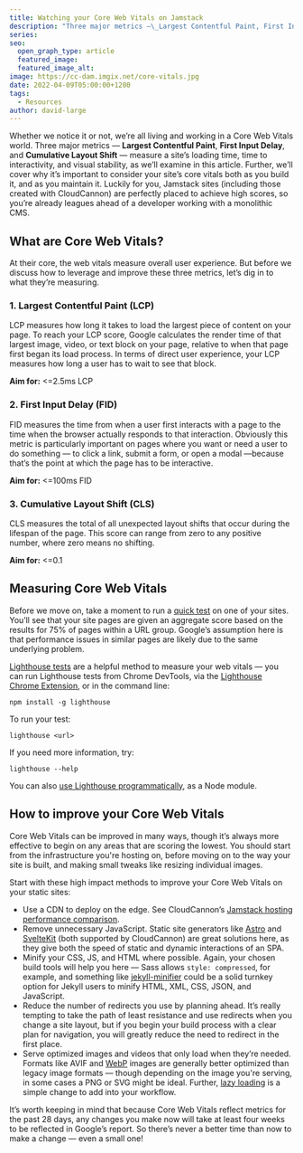 ```yaml
---
title: Watching your Core Web Vitals on Jamstack
description: "Three major metrics —\_Largest Contentful Paint, First Input Delay, and Cumulative Layout Shift —\_measure a site’s loading time, time to interactivity, and visual stability. Luckily for you, Jamstack sites (including those created with CloudCannon) are perfectly placed to achieve high scores."
series:
seo:
  open_graph_type: article
  featured_image:
  featured_image_alt:
image: https://cc-dam.imgix.net/core-vitals.jpg
date: 2022-04-09T05:00:00+1200
tags:
  - Resources
author: david-large
---
```

Whether we notice it or not, we’re all living and working in a Core Web Vitals world. Three major metrics — **Largest Contentful Paint**, **First Input Delay**, and **Cumulative Layout Shift** — measure a site’s loading time, time to interactivity, and visual stability, as we’ll examine in this article. Further, we’ll cover why it’s important to consider your site’s core vitals both as you build it, and as you maintain it. Luckily for you, Jamstack sites (including those created with CloudCannon) are perfectly placed to achieve high scores, so you’re already leagues ahead of a developer working with a monolithic CMS.

## What are Core Web Vitals?

At their core, the web vitals measure overall user experience. But before we discuss how to leverage and improve these three metrics, let’s dig in to what they’re measuring.

### 1\. Largest Contentful Paint (LCP)

LCP measures how long it takes to load the largest piece of content on your page. To reach your LCP score, Google calculates the render time of that largest image, video, or text block on your page, relative to when that page first began its load process. In terms of direct user experience, your LCP measures how long a user has to wait to see that block.

**Aim for:** &lt;=2.5ms LCP

### 2\. First Input Delay (FID)

FID measures the time from when a user first interacts with a page to the time when the browser actually responds to that interaction. Obviously this metric is particularly important on pages where you want or need a user to do something — to click a link, submit a form, or open a modal —because that’s the point at which the page has to be interactive.

**Aim for:** &lt;=100ms FID

### 3\. Cumulative Layout Shift (CLS)

CLS measures the total of all unexpected layout shifts that occur during the lifespan of the page. This score can range from zero to any positive number, where zero means no shifting.

**Aim for:** &lt;=0.1

## Measuring Core Web Vitals

Before we move on, take a moment to run a [quick test](https://pagespeed.web.dev/) on one of your sites. You’ll see that your site pages are given an aggregate score based on the results for 75% of pages within a URL group. Google’s assumption here is that performance issues in similar pages are likely due to the same underlying problem.

[Lighthouse tests](https://developers.google.com/web/tools/lighthouse) are a helpful method to measure your web vitals — you can run Lighthouse tests from Chrome DevTools, via the [Lighthouse Chrome Extension](https://chrome.google.com/webstore/detail/lighthouse/blipmdconlkpinefehnmjammfjpmpbjk), or in the command line:

```
npm install -g lighthouse
```

To run your test:

```
lighthouse <url>
```

If you need more information, try:

```
lighthouse --help
```

You can also [use Lighthouse programmatically](https://github.com/GoogleChrome/lighthouse/blob/master/docs/readme.md#using-programmatically), as a Node module.

## How to improve your Core Web Vitals

Core Web Vitals can be improved in many ways, though it’s always more effective to begin on any areas that are scoring the lowest. You should start from the infrastructure you're hosting on, before moving on to the way your site is built, and making small tweaks like resizing individual images.

Start with these high impact methods to improve your Core Web Vitals on your static sites:

* Use a CDN to deploy on the edge. See CloudCannon’s [Jamstack hosting performance comparison](https://cloudcannon.com/community/jamstack-hosting-comparison/). 
* Remove unnecessary JavaScript. Static site generators like [Astro](https://astro.build/) and [SvelteKit](https://kit.svelte.dev/) (both supported by CloudCannon) are great solutions here, as they give both the speed of static and dynamic interactions of an SPA.
* Minify your CSS, JS, and HTML where possible. Again, your chosen build tools will help you here — Sass allows `style: compressed`, for example, and something like [jekyll-minifier](https://github.com/digitalsparky/jekyll-minifier) could be a solid turnkey option for Jekyll users to minify HTML, XML, CSS, JSON, and JavaScript.
* Reduce the number of redirects you use by planning ahead. It’s really tempting to take the path of least resistance and use redirects when you change a site layout, but if you begin your build process with a clear plan for navigation, you will greatly reduce the need to redirect in the first place.
* Serve optimized images and videos that only load when they’re needed. Formats like AVIF and [WebP](https://developers.google.com/speed/webp/faq) images are generally better optimized than legacy image formats — though depending on the image you're serving, in some cases a PNG or SVG might be ideal. Further, [lazy loading](https://developers.google.com/web/fundamentals/performance/lazy-loading-guidance/images-and-video/) is a simple change to add into your workflow.

It’s worth keeping in mind that because Core Web Vitals reflect metrics for the past 28 days, any changes you make now will take at least four weeks to be reflected in Google’s report. So there’s never a better time than now to make a change — even a small one\!
